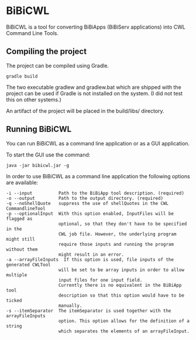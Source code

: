# BiBiCWL
BiBiCWL is a tool for converting BiBiApps (BiBiServ applications) into CWL Command Line Tools.

## Compiling the project

The project can be compiled using Gradle.

```
gradle build
```

The two executable gradlew and gradlew.bat which are shipped with the project can be used if Gradle is not installed on the system. (I did not test this on other systems.)

An artifact of the project will be placed in the build/libs/ directory.


## Running BiBiCWL

You can run BiBiCWL as a command line application or as a GUI application.

To start the GUI use the command:
```
java -jar bibicwl.jar -g
```

In order to use BiBiCWL as a command line application the following options are available:

```
-i --input          Path to the BiBiApp tool description. (required)
-o --output         Path to the output directory. (required)
-q --noShellQuote   suppress the use of shellQuotes in the CWL CommandlineTool
-p --optionalInput  With this option enabled, InputFiles will be flagged as
                    optional, so that they don't have to be specified in the
                    CWL job file. However, the underlying program might still
                    require those inputs and running the program without them
                    might result in an error.
-a --arrayFileInputs  If this option is used, file inputs of the generated CWLTool
                    will be set to be array inputs in order to allow multiple
                    input files for one input field.
                    Currently there is no equivalent in the BiBiApp tool
                    description so that this option would have to be ticked
                    manually.
-s --itemSeparator  The itemSeparator is used together with the arrayFileInputs
                    option. This option allows for the definition of a string
                    which separates the elements of an arrayFileInput.
```
